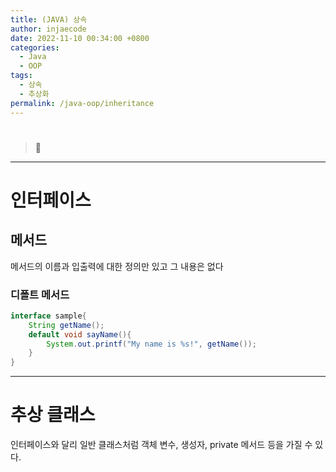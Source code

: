 ```yaml
---
title: (JAVA) 상속
author: injaecode
date: 2022-11-10 00:34:00 +0800
categories:
  - Java
  - OOP
tags:
  - 상속
  - 추상화
permalink: /java-oop/inheritance
---
```


#

##

###

> 📌

---

# 인터페이스

## 메서드

메서드의 이름과 입출력에 대한 정의만 있고 그 내용은 없다

### 디폴트 메서드

```java
interface sample{
	String getName();
	default void sayName(){
		System.out.printf("My name is %s!", getName());
	}
}
```

---

# 추상 클래스

인터페이스와 달리 일반 클래스처럼 객체 변수, 생성자, private 메서드 등을 가질 수 있다.
